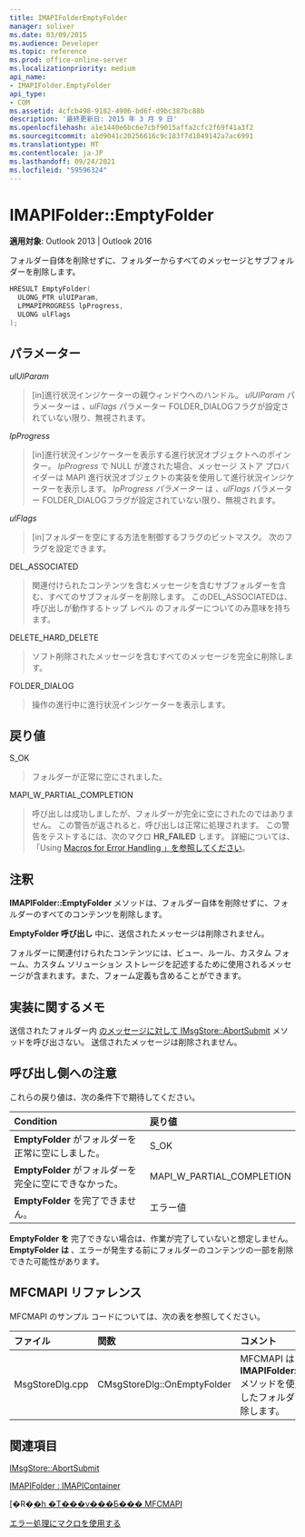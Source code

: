 ```yaml
---
title: IMAPIFolderEmptyFolder
manager: soliver
ms.date: 03/09/2015
ms.audience: Developer
ms.topic: reference
ms.prod: office-online-server
ms.localizationpriority: medium
api_name:
- IMAPIFolder.EmptyFolder
api_type:
- COM
ms.assetid: 4cfcb498-9182-4906-bd6f-d9bc387bc88b
description: '最終更新日: 2015 年 3 月 9 日'
ms.openlocfilehash: a1e1440e6bc6e7cbf9015affa2cfc2f69f41a3f2
ms.sourcegitcommit: a1d9041c20256616c9c183f7d1049142a7ac6991
ms.translationtype: MT
ms.contentlocale: ja-JP
ms.lasthandoff: 09/24/2021
ms.locfileid: "59596324"
---
```

# <a name="imapifolderemptyfolder"></a>IMAPIFolder::EmptyFolder

  
  
**適用対象**: Outlook 2013 | Outlook 2016 
  
フォルダー自体を削除せずに、フォルダーからすべてのメッセージとサブフォルダーを削除します。
  
```cpp
HRESULT EmptyFolder(
  ULONG_PTR ulUIParam,
  LPMAPIPROGRESS lpProgress,
  ULONG ulFlags
);
```

## <a name="parameters"></a>パラメーター

 _ulUIParam_
  
> [in]進行状況インジケーターの親ウィンドウへのハンドル。 _ulUIParam_ パラメーターは _、ulFlags_ パラメーター FOLDER_DIALOGフラグが設定されていない限り、無視されます。 
    
 _lpProgress_
  
> [in]進行状況インジケーターを表示する進行状況オブジェクトへのポインター。 _lpProgress_ で NULL が渡された場合、メッセージ ストア プロバイダーは MAPI 進行状況オブジェクトの実装を使用して進行状況インジケーターを表示します。 _lpProgress パラメーター_ は _、ulFlags_ パラメーター FOLDER_DIALOGフラグが設定されていない限り、無視されます。 
    
 _ulFlags_
  
> [in]フォルダーを空にする方法を制御するフラグのビットマスク。 次のフラグを設定できます。
    
DEL_ASSOCIATED 
  
> 関連付けられたコンテンツを含むメッセージを含むサブフォルダーを含む、すべてのサブフォルダーを削除します。 このDEL_ASSOCIATEDは、呼び出しが動作するトップ レベル のフォルダーについてのみ意味を持ちます。
    
DELETE_HARD_DELETE
  
> ソフト削除されたメッセージを含むすべてのメッセージを完全に削除します。
    
FOLDER_DIALOG 
  
> 操作の進行中に進行状況インジケーターを表示します。
    
## <a name="return-value"></a>戻り値

S_OK 
  
> フォルダーが正常に空にされました。
    
MAPI_W_PARTIAL_COMPLETION 
  
> 呼び出しは成功しましたが、フォルダーが完全に空にされたのではありません。 この警告が返されると、呼び出しは正常に処理されます。 この警告をテストするには、次のマクロ **HR_FAILED** します。 詳細については、「Using [Macros for Error Handling 」を参照してください](using-macros-for-error-handling.md)。
    
## <a name="remarks"></a>注釈

**IMAPIFolder::EmptyFolder** メソッドは、フォルダー自体を削除せずに、フォルダーのすべてのコンテンツを削除します。 
  
**EmptyFolder 呼び出し** 中に、送信されたメッセージは削除されません。 
  
フォルダーに関連付けられたコンテンツには、ビュー、ルール、カスタム フォーム、カスタム ソリューション ストレージを記述するために使用されるメッセージが含まれます。また、フォーム定義も含めることができます。 
  
## <a name="notes-to-implementers"></a>実装に関するメモ

送信されたフォルダー内 [のメッセージに対して IMsgStore::AbortSubmit](imsgstore-abortsubmit.md) メソッドを呼び出さない。 送信されたメッセージは削除されません。 
  
## <a name="notes-to-callers"></a>呼び出し側への注意

これらの戻り値は、次の条件下で期待してください。
  
|**Condition**|**戻り値**|
|:-----|:-----|
|**EmptyFolder** がフォルダーを正常に空にしました。  <br/> |S_OK  <br/> |
|**EmptyFolder** がフォルダーを完全に空にできなかった。  <br/> |MAPI_W_PARTIAL_COMPLETION  <br/> |
|**EmptyFolder** を完了できません。  <br/> |エラー値  <br/> |
   
**EmptyFolder を** 完了できない場合は、作業が完了していないと想定しません。 **EmptyFolder は** 、エラーが発生する前にフォルダーのコンテンツの一部を削除できた可能性があります。 
  
## <a name="mfcmapi-reference"></a>MFCMAPI リファレンス

MFCMAPI のサンプル コードについては、次の表を参照してください。
  
|**ファイル**|**関数**|**コメント**|
|:-----|:-----|:-----|
|MsgStoreDlg.cpp  <br/> |CMsgStoreDlg::OnEmptyFolder  <br/> |MFCMAPI は **IMAPIFolder::EmptyFolder** メソッドを使用して、指定したフォルダーの内容を削除します。  <br/> |
   
## <a name="see-also"></a>関連項目



[IMsgStore::AbortSubmit](imsgstore-abortsubmit.md)
  
[IMAPIFolder : IMAPIContainer](imapifolderimapicontainer.md)


[�R�[�h �T���v���Ƃ��� MFCMAPI](mfcmapi-as-a-code-sample.md)
  
[エラー処理にマクロを使用する](using-macros-for-error-handling.md)

